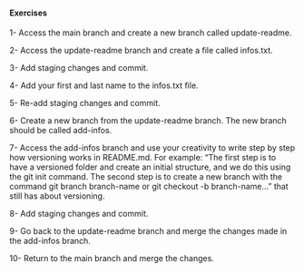 #### Exercises 

1- Access the main branch and create a new branch called update-readme.

2- Access the update-readme branch and create a file called infos.txt.

3- Add staging changes and commit.

4- Add your first and last name to the infos.txt file.

5- Re-add staging changes and commit.

6- Create a new branch from the update-readme branch. The new branch should be called add-infos.

7- Access the add-infos branch and use your creativity to write step by step how versioning works in README.md. For example: “The first step is to have a versioned folder and create an initial structure, and we do this using the git init command. The second step is to create a new branch with the command git branch branch-name or git checkout -b branch-name…” that still has about versioning.

8- Add staging changes and commit.

9- Go back to the update-readme branch and merge the changes made in the add-infos branch.

10- Return to the main branch and merge the changes.
